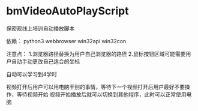 # bmVideoAutoPlayScript
保密观线上培训自动播放脚本

依赖：
python3
webbrowser
win32api
win32con

注意点：
1.浏览器路径替换为用户自己浏览器的路径
2.鼠标按钮区域可能需要用户自动手动更改自己适合的坐标

自动可以学习到4学时

视频打开后用户可以用电脑干别的事情，等待下一个视频打开后用户最好不要操作，等待视频开始
视频开始播放后就可以切换到其他程序，此时可以正常使用电脑

